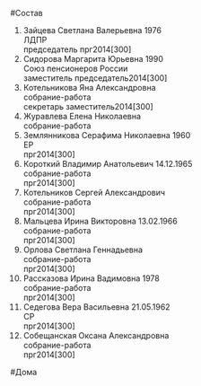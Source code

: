 #Состав  
1. Зайцева Светлана Валерьевна 1976  
    ЛДПР  
    председатель прг2014[300]  
2. Сидорова Маргарита Юрьевна 1990  
    Союз пенсионеров России  
    заместитель председатель2014[300]  
3. Котельникова Яна Александровна  
    собрание-работа  
    секретарь  заместитель2014[300]  
4. Журавлева Елена Николаевна  
    собрание-работа  
5. Землянникова Серафима Николаевна 1960  
    ЕР  
    прг2014[300]  
6. Короткий Владимир Анатольевич 14.12.1965  
    собрание-работа  
    прг2014[300]  
7. Котельников Сергей Александрович  
    собрание-работа  
    прг2014[300]  
8. Мальцева Ирина Викторовна 13.02.1966  
    собрание-работа  
    прг2014[300]  
9. Орлова Светлана Геннадьевна  
    собрание-работа  
    прг2014[300]  
10. Рассказова Ирина Вадимовна 1978  
    собрание-работа  
    прг2014[300]  
11. Седегова Вера Васильевна 21.05.1962  
    СР  
    прг2014[300]  
12. Собещанская Оксана Александровна  
    собрание-работа  
    прг2014[300]  
  
#Дома  
